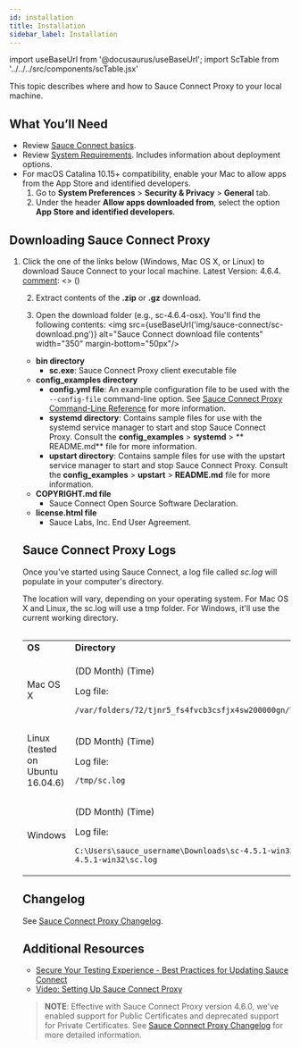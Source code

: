 ```yaml
---
id: installation
title: Installation
sidebar_label: Installation
---
```


import useBaseUrl from '@docusaurus/useBaseUrl';
import ScTable from '../../../src/components/scTable.jsx'

This topic describes where and how to Sauce Connect Proxy to your local machine.

## What You’ll Need

* Review [Sauce Connect basics](https://wiki.saucelabs.com/display/DOCS/Getting+Started+with+Sauce+Connect+Proxy?src=sidebar).
* Review [System Requirements](/secure-connections/sauce-connect.md). Includes information about deployment options.
* For macOS Catalina 10.15+ compatibility, enable your Mac to allow apps from the App Store and identified developers.
    1. Go to **System Preferences** > **Security & Privacy** > **General** tab.
    2. Under the header **Allow apps downloaded from**, select the option **App Store and identified developers**.

## Downloading Sauce Connect Proxy

1. Click the one of the links below (Windows, Mac OS X, or Linux) to download Sauce Connect to your local machine. Latest Version: 4.6.4.
   <ScTable></ScTable>
[comment]: <> (<table>)

[comment]: <> (  <tr>)

[comment]: <> (   <td><strong>Sauce Connect Proxy Download Link</strong>)

[comment]: <> (   </td>)

[comment]: <> (   <td><strong>SHA1 Checksum</strong>)

[comment]: <> (   </td>)

[comment]: <> (  </tr>)

[comment]: <> (  <tr>)

[comment]: <> (   <td><a href="https://saucelabs.com/downloads/sc-4.6.4-osx.zip">Download Sauce Connect v4.6.4 for Mac OS 10.8+</a>)

[comment]: <> (   </td>)

[comment]: <> (   <td><code>dd1a04ef3c095cc2bdcedd31a3a3a469d8d382e1</code>)

[comment]: <> (   </td>)

[comment]: <> (  </tr>)

[comment]: <> (  <tr>)

[comment]: <> (   <td><a href="https://saucelabs.com/downloads/sc-4.6.4-win32.zip">Download Sauce Connect v4.6.4 for Windows 7+</a>)

[comment]: <> (   </td>)

[comment]: <> (   <td><code>9142b9692852cf43e7877ad250d4bf47cb0c6547</code>)

[comment]: <> (   </td>)

[comment]: <> (  </tr>)

[comment]: <> (  <tr>)

[comment]: <> (   <td><a href="https://saucelabs.com/downloads/sc-4.6.4-linux.tar.gz">Download Sauce Connect v4.6.4 for Linux</a>)

[comment]: <> (   </td>)

[comment]: <> (   <td><code>992e2cb0d91e54b27a4f5bbd2049f3b774718115</code>)

[comment]: <> (   </td>)

[comment]: <> (  </tr>)

[comment]: <> (  <tr>)

[comment]: <> (   <td><a href="https://saucelabs.com/downloads/sc-4.6.4-linux32.tar.gz">Download Sauce Connect v4.6.4 for Linux 32-bit</a>)

[comment]: <> (   </td>)

[comment]: <> (   <td><code>bd26829205a11026714e2c1b29c067dd2ced538e</code>)

[comment]: <> (   </td>)

[comment]: <> (  </tr>)

[comment]: <> (</table>)

2. Extract contents of the **.zip** or **.gz** download.

3. Open the download folder (e.g., sc-4.6.4-osx). You'll find the following contents:
<img src={useBaseUrl('img/sauce-connect/sc-download.png')} alt="Sauce Connect download file contents" width="350" margin-bottom="50px"/>

* **bin directory**
    * **sc.exe**: Sauce Connect Proxy client executable file
* **config_examples directory**
    * **config.yml file**: An example configuration file to be used with the `--config-file` command-line option. See [Sauce Connect Proxy Command-Line Reference](dev/cli/sauce-connect-proxy.md) for more information.
    * **systemd directory**: Contains sample files for use with the systemd service manager to start and stop Sauce Connect Proxy. Consult the **config_examples** > **systemd** > ** README.md** file for more information.
    * **upstart directory**: Contains sample files for use with the upstart service manager to start and stop Sauce Connect Proxy. Consult the **config_examples** > **upstart** > **README.md** file for more information.
* **COPYRIGHT.md file**
  * Sauce Connect Open Source Software Declaration.
* **license.html file**
  * Sauce Labs, Inc. End User Agreement.

## Sauce Connect Proxy Logs

Once you've started using Sauce Connect, a log file called _sc.log_ will populate in your computer's directory.

The location will vary, depending on your operating system. For Mac OS X and Linux, the sc.log will use a tmp folder. For Windows, it'll use the current working directory.

<table>
  <tr>
   <td><strong>OS</strong>
   </td>
   <td><strong>Directory</strong>
   </td>
  </tr>
  <tr>
   <td>Mac OS X
   </td>
   <td><p>(DD Month) (Time)</p>
   Log file:
   <p><code>/var/folders/72/tjnr5_fs4fvcb3csfjx4sw200000gn/T/sc.log</code></p>
   </td>
  </tr>
  <tr>
   <td>Linux (tested on Ubuntu 16.04.6)
   </td>
   <td><p>(DD Month) (Time)</p>
   Log file:
   <p><code>/tmp/sc.log</code></p>
   </td>
  </tr>
  <tr>
   <td>Windows
   </td>
   <td><p>(DD Month) (Time)</p>
   Log file:
   <p><code>C:\Users\sauce_username\Downloads\sc-4.5.1-win32\sc-4.5.1-win32\sc.log</code></p>
   </td>
  </tr>
</table>

## Changelog

See [Sauce Connect Proxy Changelog](/secure-connections/sauce-connect/changelog.md).

## Additional Resources

* [Secure Your Testing Experience - Best Practices for Updating Sauce Connect](https://wiki.saucelabs.com/display/DOCS/2020/12/02/ACTION+REQUIRED%3A+Secure+Your+Testing+Experience+-+Best+Practices+for+Updating+Sauce+Connect)
* [Video: Setting Up Sauce Connect Proxy](https://wiki.saucelabs.com/display/DOCS/Sauce+Connect+Proxy#SauceConnectProxy-Video:SettingUpSauceConnectProxy)

>**NOTE**: Effective with Sauce Connect Proxy version 4.6.0, we've enabled support for Public Certificates and deprecated support for Private Certificates. See [Sauce Connect Proxy Changelog](secure-connections/sauce-connect/changelog) for more detailed information.
